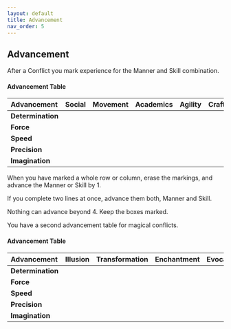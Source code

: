 ```yaml
---
layout: default
title: Advancement
nav_order: 5
---
```

## Advancement

After a Conflict you mark experience for the Manner and Skill combination.

#### Advancement Table
|Advancement |Social |Movement |Academics |Agility |Craft |
|:---|:---:|:---:|:---:|:---:|:---:|
|**Determination**| | | | | |
|**Force**| | | | | |
|**Speed**| | | | | |
|**Precision**| | | | | |
|**Imagination**| | | | | |

When you have marked a whole row or column, erase the markings, and advance the Manner or Skill by 1.

If you complete two lines at once, advance them both, Manner and Skill.

Nothing can advance beyond 4. Keep the boxes marked.

You have a second advancement table for magical conflicts.

#### Advancement Table
|Advancement |Illusion |Transformation |Enchantment |Evocation |Divination |
|:---|:---:|:---:|:---:|:---:|:---:|
|**Determination**| | | | | |
|**Force**| | | | | |
|**Speed**| | | | | |
|**Precision**| | | | | |
|**Imagination**| | | | | |
